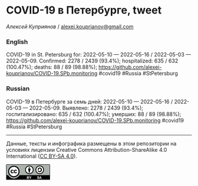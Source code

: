 COVID-19 в Петербурге, tweet
============================

*Алексей Куприянов* /
<a href="mailto:alexei.kouprianov@gmail.com" class="email">alexei.kouprianov@gmail.com</a>

### English

COVID-19 in St. Petersburg for: 2022-05-10 — 2022-05-16 / 2022-05-03 —
2022-05-09. Сonfirmed: 2278 / 2439 (93.4%); hospitalized: 635 / 632
(100.47%); deaths: 88 / 89 (98.88%);
<a href="https://github.com/alexei-kouprianov/COVID-19.SPb.monitoring" class="uri">https://github.com/alexei-kouprianov/COVID-19.SPb.monitoring</a>
\#covid19 \#Russia \#StPetersburg

### Russian

COVID-19 в Петербурге за семь дней: 2022-05-10 — 2022-05-16 / 2022-05-03
— 2022-05-09. Выявлено: 2278 / 2439 (93.4%); госпитализировано: 635 /
632 (100.47%); умерших: 88 / 89 (98.88%);
<a href="https://github.com/alexei-kouprianov/COVID-19.SPb.monitoring" class="uri">https://github.com/alexei-kouprianov/COVID-19.SPb.monitoring</a>
\#covid19 \#Russia \#StPetersburg

------------------------------------------------------------------------

Данные, тексты и инфографика размещены в этом репозитории на условиях
лицензии Creative Commons Attribution-ShareAlike 4.0 International ([CC
BY-SA 4.0](https://creativecommons.org/licenses/by-sa/4.0/)).

![](../misc/CC-BY-SA-icon.png "CC-BY-SA")
